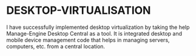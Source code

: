 # DESKTOP-VIRTUALISATION
I have successfully implemented desktop virtualization by taking the help Manage-Engine Desktop Central as a tool. It is integrated desktop and mobile device management code that helps in managing servers, computers, etc. from a central location.
